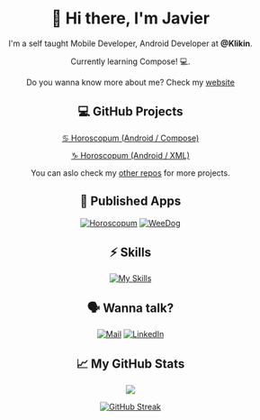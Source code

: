 <div align="center">

# 👋 Hi there, I'm Javier
  
I'm a self taught Mobile Developer, Android Developer at **@Klikin**.
  
Currently learning Compose! 💻.

Do you wanna know more about me? Check my [website](https://jarg-147.github.io/)

</div>
  
<div align="center">

## 💻 GitHub Projects
  
[♋️ Horoscopum (Android / Compose)](https://github.com/jarg-147/HoroscopumCompose)
  
[♑️ Horoscopum (Android / XML)](https://github.com/jarg-147/HoroscopumXML)

You can aslo check my [other repos](https://github.com/jarg-147?tab=repositories) for more projects.

</div>
  
<div align="center">

## 🔗 Published Apps

[![Horoscopum](https://play-lh.googleusercontent.com/lzbFllsGM4AQPTIc_5pf2S0gjiEKxwVOT8GRD-ycwKPTaefCJfuqPgln4hUvOiOfbA=w50-h50-rw)](https://play.google.com/store/apps/details?id=com.bitbiird.horoscopum)
[![WeeDog](https://play-lh.googleusercontent.com/X9UptzvOsK9j5A7EgXRvzZDrMvN_ZZIbpACJeJ9SF2l_X7Vf9wJAdpWjU1lkO4p1xdVv=w50-h50-rw)](https://play.google.com/store/apps/details?id=com.bitbiird.weedog)

</div>

<div align="center">

## ⚡️ Skills

[![My Skills](https://skillicons.dev/icons?i=androidstudio,idea,kotlin,ktor,gradle,firebase,git,github,heroku,postman)](https://skillicons.dev)

</div>

<div align="center">

## 🗣️ Wanna talk?

[![Mail](https://play-lh.googleusercontent.com/KSuaRLiI_FlDP8cM4MzJ23ml3og5Hxb9AapaGTMZ2GgR103mvJ3AAnoOFz1yheeQBBI=w46-h46-rw)](mailto:contact@jarg147.com)
[![LinkedIn](https://skillicons.dev/icons?i=linkedin)](https://www.linkedin.com/in/javier-romero-gil/)

</div>

<div align="center">

## 📈 My GitHub Stats

[![](https://komarev.com/ghpvc/?username=jarg-147&style=for-the-badge&color=2EDF85)](https://github.com/antonkomarev/github-profile-views-counter)

[![GitHub Streak](https://streak-stats.demolab.com?user=jarg-147&theme=material-palenight&border_radius=8&mode=weekly)](https://git.io/streak-stats)

</div>
